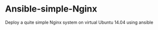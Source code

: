 Ansible-simple-Nginx
====================

Deploy a quite simple Nginx system on virtual Ubuntu 14.04 using ansible
